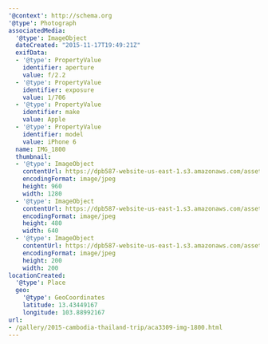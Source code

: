 ```yaml
---
'@context': http://schema.org
'@type': Photograph
associatedMedia:
  '@type': ImageObject
  dateCreated: "2015-11-17T19:49:21Z"
  exifData:
  - '@type': PropertyValue
    identifier: aperture
    value: f/2.2
  - '@type': PropertyValue
    identifier: exposure
    value: 1/706
  - '@type': PropertyValue
    identifier: make
    value: Apple
  - '@type': PropertyValue
    identifier: model
    value: iPhone 6
  name: IMG_1800
  thumbnail:
  - '@type': ImageObject
    contentUrl: https://dpb587-website-us-east-1.s3.amazonaws.com/asset/gallery/2015-cambodia-thailand-trip/aca3309-img-1800~1280.jpg
    encodingFormat: image/jpeg
    height: 960
    width: 1280
  - '@type': ImageObject
    contentUrl: https://dpb587-website-us-east-1.s3.amazonaws.com/asset/gallery/2015-cambodia-thailand-trip/aca3309-img-1800~640w.jpg
    encodingFormat: image/jpeg
    height: 480
    width: 640
  - '@type': ImageObject
    contentUrl: https://dpb587-website-us-east-1.s3.amazonaws.com/asset/gallery/2015-cambodia-thailand-trip/aca3309-img-1800~200x200.jpg
    encodingFormat: image/jpeg
    height: 200
    width: 200
locationCreated:
  '@type': Place
  geo:
    '@type': GeoCoordinates
    latitude: 13.43449167
    longitude: 103.88992167
url:
- /gallery/2015-cambodia-thailand-trip/aca3309-img-1800.html
---
```


